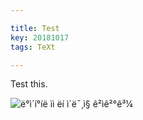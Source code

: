 ```yaml
---

title: Test
key: 20181017
tags: TeXt

---
```




Test this.

![ë°ì´í°íë ìì ëí ì´ë¯¸ì§ ê²ìê²°ê³¼](https://i.stack.imgur.com/8p4O5.jpg)